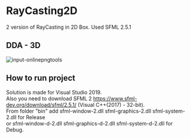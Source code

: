 # RayCasting2D

2 version of RayCasting in 2D Box. Used SFML 2.5.1

DDA - 3D
-----------------------
![input-onlinepngtools](https://user-images.githubusercontent.com/68811145/166162032-90537a34-4301-4faa-a689-5d30d74ec80d.png)


How to run project
-----------------------

Solution is made for Visual Studio 2019.  
Also you need to download SFML 2 https://www.sfml-dev.org/download/sfml/2.5.1/ (Visual C++(2017) - 32-bit).  
From folder "bin" add sfml-window-2.dll sfml-graphics-2.dll sfml-system-2.dll for Release  
or sfml-window-d-2.dll sfml-graphics-d-2.dll sfml-system-d-2.dll for Debug.
